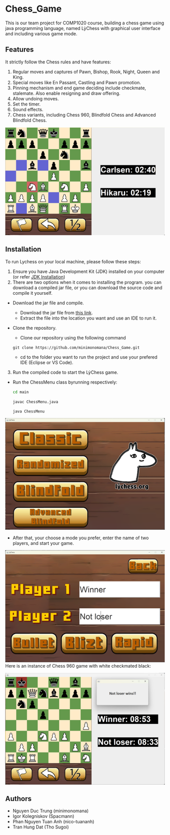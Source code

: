 # Chess_Game
This is our team project for COMP1020 course, building a chess game using java programming language, named LỳChess with graphical user interface and including various game mode.

## Features

It strictly follow the Chess rules and have features:
1. Regular moves and captures of Pawn, Bishop, Rook, Night, Queen and King.
2. Special moves like En Passant, Castling and Pawn promotion.
3. Pinning mechanism and end game deciding include checkmate, stalemate. Also enable resigning and draw offering.
4. Allow undoing moves.
5. Set the timer.
6. Sound effects.
7. Chess variants, including Chess 960, Blindfold Chess and Advanced Blindfold Chess.

![Fundamental inteface](resources\demo.png)

## Installation

To run Lychess on your local machine, please follow these steps:

1. Ensure you have Java Development Kit (JDK) installed on your computer (or refer [JDK Installation](https://docs.oracle.com/en/java/javase/17/install/overview-jdk-installation.html#GUID-8677A77F-231A-40F7-98B9-1FD0B48C346A))
2. There are two options when it comes to installing the program. you can download a compiled jar file, or you can download the source code and compile it yourself.
- Download the jar file and compile.
    - Download the jar file from [this link](https://github.com/minimonomana/Chess_Game).
    - Extract the file into the location you want and use an IDE to run it.

- Clone the repository.
    - Clone our repository using the following command
    ```shell
    git clone https://github.com/minimonomana/Chess_Game.git
    ```
    - cd to the folder you want to run the project and use your prefered IDE (Eclipse or VS Code).
3. Run the compiled code to start the LỳChess game.
- Run the ChessMenu class byrunning respectively:
    ```bash
    cd main
    ```
    ```bash
    javac ChessMenu.java
    ```
    ```shell
    java ChessMenu
    ```
![Main menu](resources\ChessMenu.png)

- After that, your choose a mode you prefer, enter the name of two players, and start your game.

![Inner menu](resources\innerMenu.png)
Here is an instance of Chess 960 game with white checkmated black:

![Chess 960](resources\notloser.png)

## Authors
- Nguyen Duc Trung (minimonomana)
- Igor Kolegniskov (Spacmann)
- Phan Nguyen Tuan Anh (nico-tuananh)
- Tran Hung Dat (Tho Sugoi)

